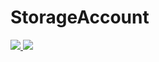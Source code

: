 # StorageAccount

<a href="https://azuredeploy.net/?repository=https://github.com/lbov/StorageAccount" target="_blank">
    <img src="http://azuredeploy.net/deploybutton.png"/>
</a>


<a href="https://portal.azure.com/#create/Microsoft.Template/uri/https%3A%2F%2Fgithub.com%2Flbov%2FStorageAccount%2Fblob%2Fmaster%2FTemplate_Storage_Account.json" target="_blank">
    <img src="http://azuredeploy.net/deploybutton.png"/>
</a>

